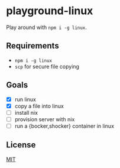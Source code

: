 # playground-linux
Play around with `npm i -g linux`.

## Requirements
- `npm i -g linux`
- `scp` for secure file copying

## Goals
- [x] run linux
- [x] copy a file into linux
- [ ] install nix
- [ ] provision server with nix
- [ ] run a {bocker,shocker} container in linux

## License
[MIT](https://tldrlegal.com/license/mit-license)
